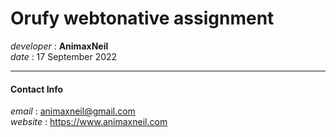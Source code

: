 # Orufy webtonative assignment  
*developer* : **AnimaxNeil**  
*date* : 17 September 2022  
  
---
#### Contact Info  
*email* : animaxneil@gmail.com  
*website* : https://www.animaxneil.com  